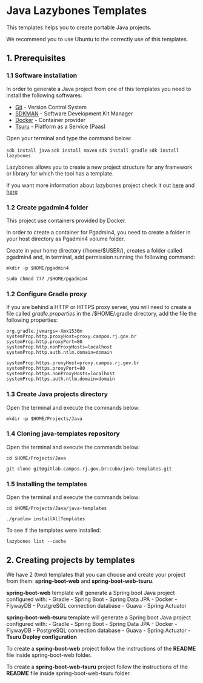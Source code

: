 # Java Lazybones Templates

This templates helps you to create portable Java projects.

We recommend you to use Ubuntu to the correctly use of this templates.

## 1. Prerequisites

### 1.1 Software installation

In order to generate a Java project from one of this templates you need to install the following softwares:

* [Git](INSTALL.GIT.md) - Version Control System
* [SDKMAN](http://sdkman.io/install.html) - Software Development Kit Manager
* [Docker](INSTALL.DOCKER.md) - Container provider
* [Tsuru](TSURU.md) - Platform as a Service (Paas)

Open your terminal and type the command below:

`sdk install java`
`sdk install maven`
`sdk install gradle`
`sdk install lazybones`

Lazybones allows you to create a new project structure for any framework or library for which the tool has a template. 

If you want more information about lazybones project check it out [here](https://github.com/pledbrook/lazybones/) and [here](https://github.com/pledbrook/lazybones/wiki/Template-developers-guide)

### 1.2 Create pgadmin4 folder

This project use containers provided by Docker. 

In order to create a container for Pgadmin4, you need to create a folder in your host directory as Pgadmin4 volume folder.

Create in your home directory (/home/$USER/), creates a folder called pgadmin4 and, in terminal, add permission running the following command: 

`mkdir -p $HOME/pgadmin4`

`sudo chmod 777 /$HOME/pgadmin4`

### 1.2 Configure Gradle proxy

If you are behind a HTTP or HTTPS proxy server, you will need to create a file called _gradle.properties_ in the /$HOME/.gradle directory, add the file the following properties:

```
org.gradle.jvmargs=-Xmx1536m
systemProp.http.proxyHost=proxy.campos.rj.gov.br
systemProp.http.proxyPort=80
systemProp.http.nonProxyHosts=localhost
systemProp.http.auth.ntlm.domain=domain

systemProp.https.proxyHost=proxy.campos.rj.gov.br
systemProp.https.proxyPort=80
systemProp.https.nonProxyHosts=localhost
systemProp.https.auth.ntlm.domain=domain

```
### 1.3 Create Java projects directory

Open the terminal and execute the commands below:

`mkdir -p $HOME/Projects/Java`

### 1.4 Cloning java-templates repository

Open the terminal and execute the commands below:

`cd $HOME/Projects/Java`

`git clone git@gitlab.campos.rj.gov.br:cubo/java-templates.git`

### 1.5 Installing the templates

Open the terminal and execute the commands below:

`cd $HOME/Projects/Java/java-templates`

`./gradlew installAllTemplates`

To see if the templates were installed:

`lazybones list --cache`

## 2. Creating projects by templates

We have 2 (two) templates that you can choose and create your project from them: **spring-boot-web** and **spring-boot-web-tsuru**.

**spring-boot-web** template will generate a Spring boot Java project configured with:
    - Gradle
    - Spring Boot
    - Spring Data JPA
    - Docker
    - FlywayDB
    - PostgreSQL connection database
    - Guava
    - Spring Actuator

**spring-boot-web-tsuru** template will generate a Spring boot Java project configured with:
    - Gradle
    - Spring Boot
    - Spring Data JPA
    - Docker
    - FlywayDB
    - PostgreSQL connection database
    - Guava
    - Spring Actuator
    - **Tsuru Deploy configuration**

To create a **spring-boot-web** project follow the instructions of the **README** file inside spring-boot-web folder.

To create a **spring-boot-web-tsuru** project follow the instructions of the **README** file inside spring-boot-web-tsuru folder.
